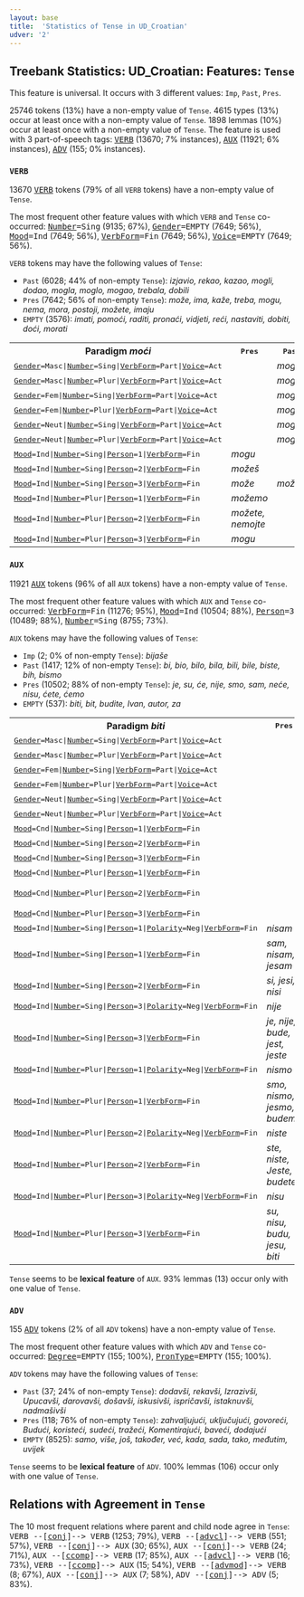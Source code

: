 ```yaml
---
layout: base
title:  'Statistics of Tense in UD_Croatian'
udver: '2'
---
```


## Treebank Statistics: UD_Croatian: Features: `Tense`

This feature is universal.
It occurs with 3 different values: `Imp`, `Past`, `Pres`.

25746 tokens (13%) have a non-empty value of `Tense`.
4615 types (13%) occur at least once with a non-empty value of `Tense`.
1898 lemmas (10%) occur at least once with a non-empty value of `Tense`.
The feature is used with 3 part-of-speech tags: <tt><a href="hr-pos-VERB.html">VERB</a></tt> (13670; 7% instances), <tt><a href="hr-pos-AUX.html">AUX</a></tt> (11921; 6% instances), <tt><a href="hr-pos-ADV.html">ADV</a></tt> (155; 0% instances).

### `VERB`

13670 <tt><a href="hr-pos-VERB.html">VERB</a></tt> tokens (79% of all `VERB` tokens) have a non-empty value of `Tense`.

The most frequent other feature values with which `VERB` and `Tense` co-occurred: <tt><a href="hr-feat-Number.html">Number</a></tt><tt>=Sing</tt> (9135; 67%), <tt><a href="hr-feat-Gender.html">Gender</a></tt><tt>=EMPTY</tt> (7649; 56%), <tt><a href="hr-feat-Mood.html">Mood</a></tt><tt>=Ind</tt> (7649; 56%), <tt><a href="hr-feat-VerbForm.html">VerbForm</a></tt><tt>=Fin</tt> (7649; 56%), <tt><a href="hr-feat-Voice.html">Voice</a></tt><tt>=EMPTY</tt> (7649; 56%).

`VERB` tokens may have the following values of `Tense`:

* `Past` (6028; 44% of non-empty `Tense`): <em>izjavio, rekao, kazao, mogli, dodao, mogla, moglo, mogao, trebala, dobili</em>
* `Pres` (7642; 56% of non-empty `Tense`): <em>može, ima, kaže, treba, mogu, nema, mora, postoji, možete, imaju</em>
* `EMPTY` (3576): <em>imati, pomoći, raditi, pronaći, vidjeti, reći, nastaviti, dobiti, doći, morati</em>

<table>
  <tr><th>Paradigm <i>moći</i></th><th><tt>Pres</tt></th><th><tt>Past</tt></th></tr>
  <tr><td><tt><tt><a href="hr-feat-Gender.html">Gender</a></tt><tt>=Masc</tt>|<tt><a href="hr-feat-Number.html">Number</a></tt><tt>=Sing</tt>|<tt><a href="hr-feat-VerbForm.html">VerbForm</a></tt><tt>=Part</tt>|<tt><a href="hr-feat-Voice.html">Voice</a></tt><tt>=Act</tt></tt></td><td></td><td><em>mogao</em></td></tr>
  <tr><td><tt><tt><a href="hr-feat-Gender.html">Gender</a></tt><tt>=Masc</tt>|<tt><a href="hr-feat-Number.html">Number</a></tt><tt>=Plur</tt>|<tt><a href="hr-feat-VerbForm.html">VerbForm</a></tt><tt>=Part</tt>|<tt><a href="hr-feat-Voice.html">Voice</a></tt><tt>=Act</tt></tt></td><td></td><td><em>mogli</em></td></tr>
  <tr><td><tt><tt><a href="hr-feat-Gender.html">Gender</a></tt><tt>=Fem</tt>|<tt><a href="hr-feat-Number.html">Number</a></tt><tt>=Sing</tt>|<tt><a href="hr-feat-VerbForm.html">VerbForm</a></tt><tt>=Part</tt>|<tt><a href="hr-feat-Voice.html">Voice</a></tt><tt>=Act</tt></tt></td><td></td><td><em>mogla</em></td></tr>
  <tr><td><tt><tt><a href="hr-feat-Gender.html">Gender</a></tt><tt>=Fem</tt>|<tt><a href="hr-feat-Number.html">Number</a></tt><tt>=Plur</tt>|<tt><a href="hr-feat-VerbForm.html">VerbForm</a></tt><tt>=Part</tt>|<tt><a href="hr-feat-Voice.html">Voice</a></tt><tt>=Act</tt></tt></td><td></td><td><em>mogle</em></td></tr>
  <tr><td><tt><tt><a href="hr-feat-Gender.html">Gender</a></tt><tt>=Neut</tt>|<tt><a href="hr-feat-Number.html">Number</a></tt><tt>=Sing</tt>|<tt><a href="hr-feat-VerbForm.html">VerbForm</a></tt><tt>=Part</tt>|<tt><a href="hr-feat-Voice.html">Voice</a></tt><tt>=Act</tt></tt></td><td></td><td><em>moglo</em></td></tr>
  <tr><td><tt><tt><a href="hr-feat-Gender.html">Gender</a></tt><tt>=Neut</tt>|<tt><a href="hr-feat-Number.html">Number</a></tt><tt>=Plur</tt>|<tt><a href="hr-feat-VerbForm.html">VerbForm</a></tt><tt>=Part</tt>|<tt><a href="hr-feat-Voice.html">Voice</a></tt><tt>=Act</tt></tt></td><td></td><td><em>mogla</em></td></tr>
  <tr><td><tt><tt><a href="hr-feat-Mood.html">Mood</a></tt><tt>=Ind</tt>|<tt><a href="hr-feat-Number.html">Number</a></tt><tt>=Sing</tt>|<tt><a href="hr-feat-Person.html">Person</a></tt><tt>=1</tt>|<tt><a href="hr-feat-VerbForm.html">VerbForm</a></tt><tt>=Fin</tt></tt></td><td><em>mogu</em></td><td></td></tr>
  <tr><td><tt><tt><a href="hr-feat-Mood.html">Mood</a></tt><tt>=Ind</tt>|<tt><a href="hr-feat-Number.html">Number</a></tt><tt>=Sing</tt>|<tt><a href="hr-feat-Person.html">Person</a></tt><tt>=2</tt>|<tt><a href="hr-feat-VerbForm.html">VerbForm</a></tt><tt>=Fin</tt></tt></td><td><em>možeš</em></td><td></td></tr>
  <tr><td><tt><tt><a href="hr-feat-Mood.html">Mood</a></tt><tt>=Ind</tt>|<tt><a href="hr-feat-Number.html">Number</a></tt><tt>=Sing</tt>|<tt><a href="hr-feat-Person.html">Person</a></tt><tt>=3</tt>|<tt><a href="hr-feat-VerbForm.html">VerbForm</a></tt><tt>=Fin</tt></tt></td><td><em>može</em></td><td><em>može</em></td></tr>
  <tr><td><tt><tt><a href="hr-feat-Mood.html">Mood</a></tt><tt>=Ind</tt>|<tt><a href="hr-feat-Number.html">Number</a></tt><tt>=Plur</tt>|<tt><a href="hr-feat-Person.html">Person</a></tt><tt>=1</tt>|<tt><a href="hr-feat-VerbForm.html">VerbForm</a></tt><tt>=Fin</tt></tt></td><td><em>možemo</em></td><td></td></tr>
  <tr><td><tt><tt><a href="hr-feat-Mood.html">Mood</a></tt><tt>=Ind</tt>|<tt><a href="hr-feat-Number.html">Number</a></tt><tt>=Plur</tt>|<tt><a href="hr-feat-Person.html">Person</a></tt><tt>=2</tt>|<tt><a href="hr-feat-VerbForm.html">VerbForm</a></tt><tt>=Fin</tt></tt></td><td><em>možete, nemojte</em></td><td></td></tr>
  <tr><td><tt><tt><a href="hr-feat-Mood.html">Mood</a></tt><tt>=Ind</tt>|<tt><a href="hr-feat-Number.html">Number</a></tt><tt>=Plur</tt>|<tt><a href="hr-feat-Person.html">Person</a></tt><tt>=3</tt>|<tt><a href="hr-feat-VerbForm.html">VerbForm</a></tt><tt>=Fin</tt></tt></td><td><em>mogu</em></td><td></td></tr>
</table>

### `AUX`

11921 <tt><a href="hr-pos-AUX.html">AUX</a></tt> tokens (96% of all `AUX` tokens) have a non-empty value of `Tense`.

The most frequent other feature values with which `AUX` and `Tense` co-occurred: <tt><a href="hr-feat-VerbForm.html">VerbForm</a></tt><tt>=Fin</tt> (11276; 95%), <tt><a href="hr-feat-Mood.html">Mood</a></tt><tt>=Ind</tt> (10504; 88%), <tt><a href="hr-feat-Person.html">Person</a></tt><tt>=3</tt> (10489; 88%), <tt><a href="hr-feat-Number.html">Number</a></tt><tt>=Sing</tt> (8755; 73%).

`AUX` tokens may have the following values of `Tense`:

* `Imp` (2; 0% of non-empty `Tense`): <em>bijaše</em>
* `Past` (1417; 12% of non-empty `Tense`): <em>bi, bio, bilo, bila, bili, bile, biste, bih, bismo</em>
* `Pres` (10502; 88% of non-empty `Tense`): <em>je, su, će, nije, smo, sam, neće, nisu, ćete, ćemo</em>
* `EMPTY` (537): <em>biti, bit, budite, Ivan, autor, za</em>

<table>
  <tr><th>Paradigm <i>biti</i></th><th><tt>Pres</tt></th><th><tt>Past</tt></th><th><tt>Imp</tt></th></tr>
  <tr><td><tt><tt><a href="hr-feat-Gender.html">Gender</a></tt><tt>=Masc</tt>|<tt><a href="hr-feat-Number.html">Number</a></tt><tt>=Sing</tt>|<tt><a href="hr-feat-VerbForm.html">VerbForm</a></tt><tt>=Part</tt>|<tt><a href="hr-feat-Voice.html">Voice</a></tt><tt>=Act</tt></tt></td><td></td><td><em>bio</em></td><td></td></tr>
  <tr><td><tt><tt><a href="hr-feat-Gender.html">Gender</a></tt><tt>=Masc</tt>|<tt><a href="hr-feat-Number.html">Number</a></tt><tt>=Plur</tt>|<tt><a href="hr-feat-VerbForm.html">VerbForm</a></tt><tt>=Part</tt>|<tt><a href="hr-feat-Voice.html">Voice</a></tt><tt>=Act</tt></tt></td><td></td><td><em>bili</em></td><td></td></tr>
  <tr><td><tt><tt><a href="hr-feat-Gender.html">Gender</a></tt><tt>=Fem</tt>|<tt><a href="hr-feat-Number.html">Number</a></tt><tt>=Sing</tt>|<tt><a href="hr-feat-VerbForm.html">VerbForm</a></tt><tt>=Part</tt>|<tt><a href="hr-feat-Voice.html">Voice</a></tt><tt>=Act</tt></tt></td><td></td><td><em>bila</em></td><td></td></tr>
  <tr><td><tt><tt><a href="hr-feat-Gender.html">Gender</a></tt><tt>=Fem</tt>|<tt><a href="hr-feat-Number.html">Number</a></tt><tt>=Plur</tt>|<tt><a href="hr-feat-VerbForm.html">VerbForm</a></tt><tt>=Part</tt>|<tt><a href="hr-feat-Voice.html">Voice</a></tt><tt>=Act</tt></tt></td><td></td><td><em>bile</em></td><td></td></tr>
  <tr><td><tt><tt><a href="hr-feat-Gender.html">Gender</a></tt><tt>=Neut</tt>|<tt><a href="hr-feat-Number.html">Number</a></tt><tt>=Sing</tt>|<tt><a href="hr-feat-VerbForm.html">VerbForm</a></tt><tt>=Part</tt>|<tt><a href="hr-feat-Voice.html">Voice</a></tt><tt>=Act</tt></tt></td><td></td><td><em>bilo</em></td><td></td></tr>
  <tr><td><tt><tt><a href="hr-feat-Gender.html">Gender</a></tt><tt>=Neut</tt>|<tt><a href="hr-feat-Number.html">Number</a></tt><tt>=Plur</tt>|<tt><a href="hr-feat-VerbForm.html">VerbForm</a></tt><tt>=Part</tt>|<tt><a href="hr-feat-Voice.html">Voice</a></tt><tt>=Act</tt></tt></td><td></td><td><em>bila</em></td><td></td></tr>
  <tr><td><tt><tt><a href="hr-feat-Mood.html">Mood</a></tt><tt>=Cnd</tt>|<tt><a href="hr-feat-Number.html">Number</a></tt><tt>=Sing</tt>|<tt><a href="hr-feat-Person.html">Person</a></tt><tt>=1</tt>|<tt><a href="hr-feat-VerbForm.html">VerbForm</a></tt><tt>=Fin</tt></tt></td><td></td><td><em>bih, bi</em></td><td></td></tr>
  <tr><td><tt><tt><a href="hr-feat-Mood.html">Mood</a></tt><tt>=Cnd</tt>|<tt><a href="hr-feat-Number.html">Number</a></tt><tt>=Sing</tt>|<tt><a href="hr-feat-Person.html">Person</a></tt><tt>=2</tt>|<tt><a href="hr-feat-VerbForm.html">VerbForm</a></tt><tt>=Fin</tt></tt></td><td></td><td><em>bi</em></td><td></td></tr>
  <tr><td><tt><tt><a href="hr-feat-Mood.html">Mood</a></tt><tt>=Cnd</tt>|<tt><a href="hr-feat-Number.html">Number</a></tt><tt>=Sing</tt>|<tt><a href="hr-feat-Person.html">Person</a></tt><tt>=3</tt>|<tt><a href="hr-feat-VerbForm.html">VerbForm</a></tt><tt>=Fin</tt></tt></td><td></td><td><em>bi</em></td><td></td></tr>
  <tr><td><tt><tt><a href="hr-feat-Mood.html">Mood</a></tt><tt>=Cnd</tt>|<tt><a href="hr-feat-Number.html">Number</a></tt><tt>=Plur</tt>|<tt><a href="hr-feat-Person.html">Person</a></tt><tt>=1</tt>|<tt><a href="hr-feat-VerbForm.html">VerbForm</a></tt><tt>=Fin</tt></tt></td><td></td><td><em>bismo</em></td><td></td></tr>
  <tr><td><tt><tt><a href="hr-feat-Mood.html">Mood</a></tt><tt>=Cnd</tt>|<tt><a href="hr-feat-Number.html">Number</a></tt><tt>=Plur</tt>|<tt><a href="hr-feat-Person.html">Person</a></tt><tt>=2</tt>|<tt><a href="hr-feat-VerbForm.html">VerbForm</a></tt><tt>=Fin</tt></tt></td><td></td><td><em>biste, bi</em></td><td></td></tr>
  <tr><td><tt><tt><a href="hr-feat-Mood.html">Mood</a></tt><tt>=Cnd</tt>|<tt><a href="hr-feat-Number.html">Number</a></tt><tt>=Plur</tt>|<tt><a href="hr-feat-Person.html">Person</a></tt><tt>=3</tt>|<tt><a href="hr-feat-VerbForm.html">VerbForm</a></tt><tt>=Fin</tt></tt></td><td></td><td><em>bi</em></td><td></td></tr>
  <tr><td><tt><tt><a href="hr-feat-Mood.html">Mood</a></tt><tt>=Ind</tt>|<tt><a href="hr-feat-Number.html">Number</a></tt><tt>=Sing</tt>|<tt><a href="hr-feat-Person.html">Person</a></tt><tt>=1</tt>|<tt><a href="hr-feat-Polarity.html">Polarity</a></tt><tt>=Neg</tt>|<tt><a href="hr-feat-VerbForm.html">VerbForm</a></tt><tt>=Fin</tt></tt></td><td><em>nisam</em></td><td></td><td></td></tr>
  <tr><td><tt><tt><a href="hr-feat-Mood.html">Mood</a></tt><tt>=Ind</tt>|<tt><a href="hr-feat-Number.html">Number</a></tt><tt>=Sing</tt>|<tt><a href="hr-feat-Person.html">Person</a></tt><tt>=1</tt>|<tt><a href="hr-feat-VerbForm.html">VerbForm</a></tt><tt>=Fin</tt></tt></td><td><em>sam, nisam, jesam</em></td><td></td><td></td></tr>
  <tr><td><tt><tt><a href="hr-feat-Mood.html">Mood</a></tt><tt>=Ind</tt>|<tt><a href="hr-feat-Number.html">Number</a></tt><tt>=Sing</tt>|<tt><a href="hr-feat-Person.html">Person</a></tt><tt>=2</tt>|<tt><a href="hr-feat-VerbForm.html">VerbForm</a></tt><tt>=Fin</tt></tt></td><td><em>si, jesi, nisi</em></td><td></td><td></td></tr>
  <tr><td><tt><tt><a href="hr-feat-Mood.html">Mood</a></tt><tt>=Ind</tt>|<tt><a href="hr-feat-Number.html">Number</a></tt><tt>=Sing</tt>|<tt><a href="hr-feat-Person.html">Person</a></tt><tt>=3</tt>|<tt><a href="hr-feat-Polarity.html">Polarity</a></tt><tt>=Neg</tt>|<tt><a href="hr-feat-VerbForm.html">VerbForm</a></tt><tt>=Fin</tt></tt></td><td><em>nije</em></td><td></td><td></td></tr>
  <tr><td><tt><tt><a href="hr-feat-Mood.html">Mood</a></tt><tt>=Ind</tt>|<tt><a href="hr-feat-Number.html">Number</a></tt><tt>=Sing</tt>|<tt><a href="hr-feat-Person.html">Person</a></tt><tt>=3</tt>|<tt><a href="hr-feat-VerbForm.html">VerbForm</a></tt><tt>=Fin</tt></tt></td><td><em>je, nije, bude, jest, jeste</em></td><td></td><td><em>bijaše</em></td></tr>
  <tr><td><tt><tt><a href="hr-feat-Mood.html">Mood</a></tt><tt>=Ind</tt>|<tt><a href="hr-feat-Number.html">Number</a></tt><tt>=Plur</tt>|<tt><a href="hr-feat-Person.html">Person</a></tt><tt>=1</tt>|<tt><a href="hr-feat-Polarity.html">Polarity</a></tt><tt>=Neg</tt>|<tt><a href="hr-feat-VerbForm.html">VerbForm</a></tt><tt>=Fin</tt></tt></td><td><em>nismo</em></td><td></td><td></td></tr>
  <tr><td><tt><tt><a href="hr-feat-Mood.html">Mood</a></tt><tt>=Ind</tt>|<tt><a href="hr-feat-Number.html">Number</a></tt><tt>=Plur</tt>|<tt><a href="hr-feat-Person.html">Person</a></tt><tt>=1</tt>|<tt><a href="hr-feat-VerbForm.html">VerbForm</a></tt><tt>=Fin</tt></tt></td><td><em>smo, nismo, jesmo, budemo</em></td><td></td><td></td></tr>
  <tr><td><tt><tt><a href="hr-feat-Mood.html">Mood</a></tt><tt>=Ind</tt>|<tt><a href="hr-feat-Number.html">Number</a></tt><tt>=Plur</tt>|<tt><a href="hr-feat-Person.html">Person</a></tt><tt>=2</tt>|<tt><a href="hr-feat-Polarity.html">Polarity</a></tt><tt>=Neg</tt>|<tt><a href="hr-feat-VerbForm.html">VerbForm</a></tt><tt>=Fin</tt></tt></td><td><em>niste</em></td><td></td><td></td></tr>
  <tr><td><tt><tt><a href="hr-feat-Mood.html">Mood</a></tt><tt>=Ind</tt>|<tt><a href="hr-feat-Number.html">Number</a></tt><tt>=Plur</tt>|<tt><a href="hr-feat-Person.html">Person</a></tt><tt>=2</tt>|<tt><a href="hr-feat-VerbForm.html">VerbForm</a></tt><tt>=Fin</tt></tt></td><td><em>ste, niste, Jeste, budete</em></td><td></td><td></td></tr>
  <tr><td><tt><tt><a href="hr-feat-Mood.html">Mood</a></tt><tt>=Ind</tt>|<tt><a href="hr-feat-Number.html">Number</a></tt><tt>=Plur</tt>|<tt><a href="hr-feat-Person.html">Person</a></tt><tt>=3</tt>|<tt><a href="hr-feat-Polarity.html">Polarity</a></tt><tt>=Neg</tt>|<tt><a href="hr-feat-VerbForm.html">VerbForm</a></tt><tt>=Fin</tt></tt></td><td><em>nisu</em></td><td></td><td></td></tr>
  <tr><td><tt><tt><a href="hr-feat-Mood.html">Mood</a></tt><tt>=Ind</tt>|<tt><a href="hr-feat-Number.html">Number</a></tt><tt>=Plur</tt>|<tt><a href="hr-feat-Person.html">Person</a></tt><tt>=3</tt>|<tt><a href="hr-feat-VerbForm.html">VerbForm</a></tt><tt>=Fin</tt></tt></td><td><em>su, nisu, budu, jesu, biti</em></td><td></td><td></td></tr>
</table>

`Tense` seems to be **lexical feature** of `AUX`. 93% lemmas (13) occur only with one value of `Tense`.

### `ADV`

155 <tt><a href="hr-pos-ADV.html">ADV</a></tt> tokens (2% of all `ADV` tokens) have a non-empty value of `Tense`.

The most frequent other feature values with which `ADV` and `Tense` co-occurred: <tt><a href="hr-feat-Degree.html">Degree</a></tt><tt>=EMPTY</tt> (155; 100%), <tt><a href="hr-feat-PronType.html">PronType</a></tt><tt>=EMPTY</tt> (155; 100%).

`ADV` tokens may have the following values of `Tense`:

* `Past` (37; 24% of non-empty `Tense`): <em>dodavši, rekavši, Izrazivši, Upucavši, darovavši, došavši, iskusivši, ispričavši, istaknuvši, nadmašivši</em>
* `Pres` (118; 76% of non-empty `Tense`): <em>zahvaljujući, uključujući, govoreći, Budući, koristeći, sudeći, tražeći, Komentirajući, baveći, dodajući</em>
* `EMPTY` (8525): <em>samo, više, još, također, već, kada, sada, tako, međutim, uvijek</em>

`Tense` seems to be **lexical feature** of `ADV`. 100% lemmas (106) occur only with one value of `Tense`.

## Relations with Agreement in `Tense`

The 10 most frequent relations where parent and child node agree in `Tense`:
<tt>VERB --[<tt><a href="hr-dep-conj.html">conj</a></tt>]--> VERB</tt> (1253; 79%),
<tt>VERB --[<tt><a href="hr-dep-advcl.html">advcl</a></tt>]--> VERB</tt> (551; 57%),
<tt>VERB --[<tt><a href="hr-dep-conj.html">conj</a></tt>]--> AUX</tt> (30; 65%),
<tt>AUX --[<tt><a href="hr-dep-conj.html">conj</a></tt>]--> VERB</tt> (24; 71%),
<tt>AUX --[<tt><a href="hr-dep-ccomp.html">ccomp</a></tt>]--> VERB</tt> (17; 85%),
<tt>AUX --[<tt><a href="hr-dep-advcl.html">advcl</a></tt>]--> VERB</tt> (16; 73%),
<tt>VERB --[<tt><a href="hr-dep-ccomp.html">ccomp</a></tt>]--> AUX</tt> (15; 54%),
<tt>VERB --[<tt><a href="hr-dep-advmod.html">advmod</a></tt>]--> VERB</tt> (8; 67%),
<tt>AUX --[<tt><a href="hr-dep-conj.html">conj</a></tt>]--> AUX</tt> (7; 58%),
<tt>ADV --[<tt><a href="hr-dep-conj.html">conj</a></tt>]--> ADV</tt> (5; 83%).

